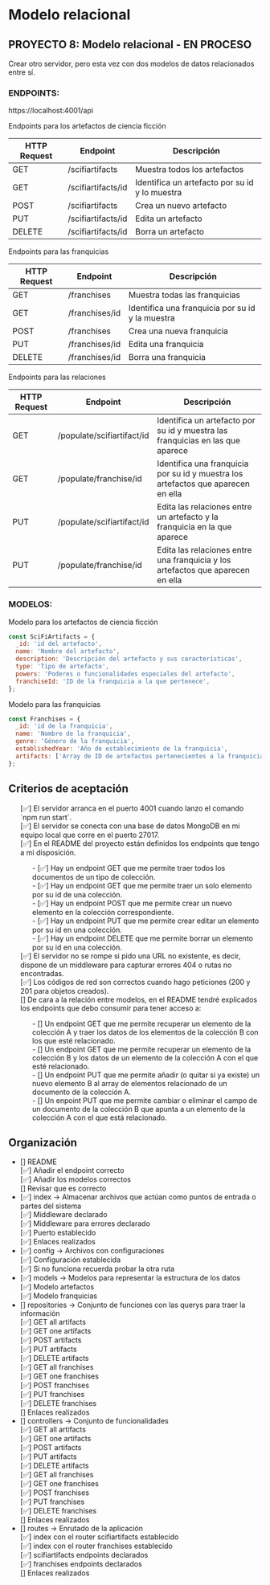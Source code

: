 # Modelo relacional

## PROYECTO 8: Modelo relacional - EN PROCESO

Crear otro servidor, pero esta vez con dos modelos de datos relacionados entre sí.

### ENDPOINTS:

https://localhost:4001/api

Endpoints para los artefactos de ciencia ficción<br>

| HTTP Request | Endpoint           | Descripción                                    |
| ------------ | ------------------ | ---------------------------------------------- |
| GET          | /scifiartifacts    | Muestra todos los artefactos                   |
| GET          | /scifiartifacts/id | Identifica un artefacto por su id y lo muestra |
| POST         | /scifiartifacts    | Crea un nuevo artefacto                        |
| PUT          | /scifiartifacts/id | Edita un artefacto                             |
| DELETE       | /scifiartifacts/id | Borra un artefacto                             |

Endpoints para las franquicias<br>

| HTTP Request | Endpoint       | Descripción                                      |
| ------------ | -------------- | ------------------------------------------------ |
| GET          | /franchises    | Muestra todas las franquicias                    |
| GET          | /franchises/id | Identifica una franquicia por su id y la muestra |
| POST         | /franchises    | Crea una nueva franquicia                        |
| PUT          | /franchises/id | Edita una franquicia                             |
| DELETE       | /franchises/id | Borra una franquicia                             |

Endpoints para las relaciones<br>

| HTTP Request | Endpoint                   | Descripción                                                                       |
| ------------ | -------------------------- | --------------------------------------------------------------------------------- |
| GET          | /populate/scifiartifact/id | Identifica un artefacto por su id y muestra las franquicias en las que aparece    |
| GET          | /populate/franchise/id     | Identifica una franquicia por su id y muestra los artefactos que aparecen en ella |
| PUT          | /populate/scifiartifact/id | Edita las relaciones entre un artefacto y la franquicia en la que aparece         |
| PUT          | /populate/franchise/id     | Edita las relaciones entre una franquicia y los artefactos que aparecen en ella   |

### MODELOS:

Modelo para los artefactos de ciencia ficción

```jsx
const SciFiArtifacts = {
  _id: 'id del artefacto',
  name: 'Nombre del artefacto',
  description: 'Descripción del artefacto y sus características',
  type: 'Tipo de artefacto',
  powers: 'Poderes o funcionalidades especiales del artefacto',
  franchiseId: 'ID de la franquicia a la que pertenece',
};
```

Modelo para las franquicias

```jsx
const Franchises = {
  _id: 'id de la franquicia',
  name: 'Nombre de la franquicia',
  genre: 'Género de la franquicia',
  establishedYear: 'Año de establecimiento de la franquicia',
  artifacts: ['Array de ID de artefactos pertenecientes a la franquicia'],
};
```

## Criterios de aceptación

<ul>
[✅]  El servidor arranca en el puerto 4001 cuando lanzo el comando `npm run start`.<br>
[✅]  El servidor se conecta con una base de datos MongoDB en mi equipo local que corre en el puerto 27017.<br>
[✅]  En el README del proyecto están definidos los endpoints que tengo a mi disposición.<br>
<ul>
- [✅]  Hay un endpoint GET que me permite traer todos los documentos de un tipo de colección.<br>
- [✅]  Hay un endpoint GET que me permite traer un solo elemento por su id de una colección.<br>
- [✅]  Hay un endpoint POST que me permite crear un nuevo elemento en la colección correspondiente.<br>
- [✅]  Hay un endpoint PUT que me permite crear editar un elemento por su id en una colección.<br>
- [✅]  Hay un endpoint DELETE que me permite borrar un elemento por su id en una colección.<br>
</ul>
[✅] El servidor no se rompe si pido una URL no existente, es decir, dispone de un middleware para capturar errores 404 o rutas no encontradas.<br>
[✅] Los códigos de red son correctos cuando hago peticiones (200 y 201 para objetos creados).<br>
[]  De cara a la relación entre modelos, en el README tendré explicados los endpoints que debo consumir para tener acceso a:<br>
<ul>
- [] Un endpoint GET que me permite recuperar un elemento de la colección A y traer los datos de los elementos de la colección B con los que esté relacionado.<br>
- [] Un endpoint GET que me permite recuperar un elemento de la colección B y los datos de un elemento de la colección A con el que esté relacionado.<br>
- [] Un endpoint PUT que me permite añadir (o quitar si ya existe) un nuevo elemento B al array de elementos relacionado de un documento de la colección A.<br>
- [] Un enpoint PUT que me permite cambiar o eliminar el campo de un documento de la colección B que apunta a un elemento de la colección A con el que está relacionado.<br>
</ul>
</ul>

## Organización

<ul>
<li> [] README </li>
[✅] Añadir el endpoint correcto<br>
[✅] Añadir los modelos correctos<br>
[] Revisar que es correcto<br>
<li> [✅] index → Almacenar archivos que actúan como puntos de entrada o partes del sistema</li>
[✅] Middleware declarado<br>
[✅] Middleware para errores declarado<br>
[✅] Puerto establecido <br>
[✅] Enlaces realizados<br>
<li> [✅] config → Archivos con configuraciones</li>
[✅] Configuración establecida<br>
[✅] Si no funciona recuerda probar la otra ruta<br>
<li> [✅] models → Modelos para representar la estructura de los datos</li>
[✅] Modelo artefactos<br>
[✅] Modelo franquicias<br>
<li> [] repositories → Conjunto de funciones con las querys para traer la información</li>
[✅] GET all artifacts<br>
[✅] GET one artifacts<br>
[✅] POST artifacts<br>
[✅] PUT artifacts<br>
[✅] DELETE artifacts<br>
[✅] GET all franchises<br>
[✅] GET one franchises<br>
[✅] POST franchises<br>
[✅] PUT franchises<br>
[✅] DELETE franchises<br>
[] Enlaces realizados<br>
<li> [] controllers → Conjunto de funcionalidades</li>
[✅] GET all artifacts<br>
[✅] GET one artifacts<br>
[✅] POST artifacts<br>
[✅] PUT artifacts<br>
[✅] DELETE artifacts<br>
[✅] GET all franchises<br>
[✅] GET one franchises<br>
[✅] POST franchises<br>
[✅] PUT franchises<br>
[✅] DELETE franchises<br>
[] Enlaces realizados<br>
<li> [] routes → Enrutado de la aplicación</li>
[✅] index con el router scifiartifacts establecido<br>
[✅] index con el router franchises establecido<br>
[✅] scifiartifacts endpoints declarados<br>
[✅] franchises endpoints declarados<br>
[] Enlaces realizados<br>
</ul>
